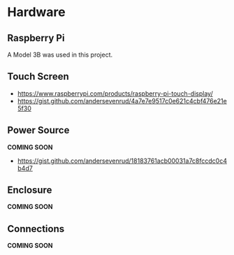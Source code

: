 # Hardware

## Raspberry Pi

A Model 3B was used in this project.

## Touch Screen

* https://www.raspberrypi.com/products/raspberry-pi-touch-display/
* https://gist.github.com/andersevenrud/4a7e7e9517c0e621c4cbf476e21e5f30

## Power Source

**COMING SOON**

* https://gist.github.com/andersevenrud/18183761acb00031a7c8fccdc0c4b4d7

## Enclosure

**COMING SOON**

## Connections

**COMING SOON**
